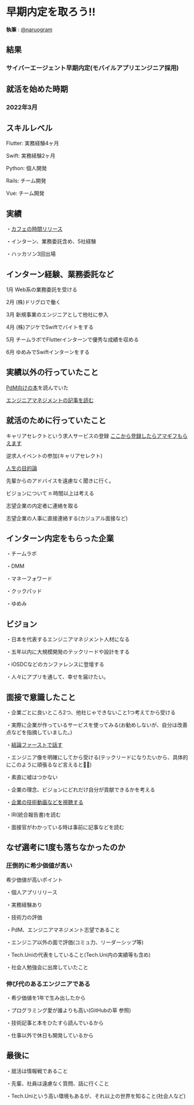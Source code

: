 # 早期内定を取ろう!!

**執筆** : [@naruogram](https://github.com/naruogram)

<h2>結果</h2>  <h3>サイバーエージェント早期内定(モバイルアプリエンジニア採用)</h3>

<h2>就活を始めた時期</h2> <h3>2022年3月</h3>

<h2>スキルレベル</h2> 

Flutter: 実務経験4ヶ月

Swift: 実務経験2ヶ月

Python: 個人開発

Rails: チーム開発

Vue: チーム開発

<h2>実績</h2> 

・[カフェの時間リリース](https://qiita.com/naruogram/items/427b9b4fbc1b0aabc644)

・インターン、業務委託含め、5社経験

・ハッカソン3回出場

<h2>インターン経験、業務委託など</h2>

1月 Web系の業務委託を受ける

2月 (株)ドリグロで働く

3月 新規事業のエンジニアとして他社に参入

4月 (株)アジケでSwiftでバイトをする

5月 チームラボでFlutterインターンで優秀な成績を収める

6月 ゆめみでSwiftインターンをする

<h2>実績以外の行っていたこと</h2> 

[PdM向けの本](https://www.amazon.co.jp/%E3%83%97%E3%83%AD%E3%83%80%E3%82%AF%E3%83%88%E3%83%9E%E3%83%8D%E3%82%B8%E3%83%A1%E3%83%B3%E3%83%88%E3%81%AE%E3%81%99%E3%81%B9%E3%81%A6-%E4%BA%8B%E6%A5%AD%E6%88%A6%E7%95%A5%E3%83%BBIT%E9%96%8B%E7%99%BA%E3%83%BBUX%E3%83%87%E3%82%B6%E3%82%A4%E3%83%B3%E3%83%BB%E3%83%9E%E3%83%BC%E3%82%B1%E3%83%86%E3%82%A3%E3%83%B3%E3%82%B0%E3%81%8B%E3%82%89%E3%83%81%E3%83%BC%E3%83%A0%E3%83%BB%E7%B5%84%E7%B9%94%E9%81%8B%E5%96%B6%E3%81%BE%E3%81%A7-%E5%8F%8A%E5%B7%9D-%E5%8D%93%E4%B9%9F/dp/4798166391/ref=asc_df_4798166391/?tag=jpgo-22&linkCode=df0&hvadid=342458612368&hvpos=&hvnetw=g&hvrand=3761852660591290738&hvpone=&hvptwo=&hvqmt=&hvdev=c&hvdvcmdl=&hvlocint=&hvlocphy=1009540&hvtargid=pla-1166085050779&psc=1&th=1&psc=1)を読んでいた

[エンジニアマネジメントの記事を読む](https://blog.qiita.com/qiita-official-events-202106-2/)

<h2>就活のために行っていたこと</h2> 

キャリアセレクトという求人サービスの登録 [ここから登録したらアマギフもらえます](https://docs.google.com/forms/d/e/1FAIpQLSeGaZwyjuC1Yr_5VMOVUuZQD6VdNrzgKLNpb2aupmRTdWXmBw/viewform?usp=send_form)

逆求人イベントの参加(キャリアセレクト)

[人生の目的論](https://www.amazon.co.jp/%E4%BA%BA%E7%94%9F%E3%81%AE%E7%9B%AE%E7%9A%84%E8%AB%96-Utsu%E3%81%95%E3%82%93-ebook/dp/B083CTKXC9)

先輩からのアドバイスを遠慮なく聞きに行く。

ビジョンについて n 時間以上は考える

志望企業の内定者に連絡を取る

志望企業の人事に直接連絡する(カジュアル面接など)

<h2>インターン内定をもらった企業</h2> 

・チームラボ

・DMM

・マネーフォワード

・クックパッド

・ゆめみ

<h2>ビジョン</h2>

・日本を代表するエンジニアマネジメント人材になる

・五年以内に大規模開発のテックリードや設計をする

・iOSDCなどのカンファレンスに登壇する

・人々にアプリを通して、幸せを届けたい。

<h2>面接で意識したこと</h2> 

・企業ごとに良いところ2つ、他社じゃできないこと1つ考えてから受ける

・実際に企業が作っているサービスを使ってみる(お勧めしないが、自分は改善点などを指摘していました。)

・[結論ファーストで話す](https://www.kokuyo-furniture.co.jp/solution/mana-biz/2018/07/post-312.php)

・エンジニア像を明確にしてから受ける(テックリードになりたいから、具体的にこのように頑張るなど言えると🙆‍♂️)

・素直に嘘はつかない

・企業の理念、ビジョンにどれだけ自分が貢献できるかを考える

・[企業の技術動画などを視聴する](https://youtu.be/gL_ZPTw_5nQ)

・IR(統合報告書)を読む

・面接官がわかっている時は事前に記事などを読む

<h2>なぜ選考に1度も落ちなかったのか</h2> 

<h3>圧倒的に希少価値が高い</h3>

希少価値が高いポイント

・個人アプリリリース

・実務経験あり

・技術力の評価

・PdM、エンジニアマネジメント志望であること

・エンジニア以外の面で評価(コミュ力、リーダーシップ等)

・Tech.Uniの代表をしていること(Tech.Uni内の実績等も含め)

・社会人勉強会に出席していたこと

<h3>伸び代のあるエンジニアである</h3>

・希少価値を1年で生み出したから

・プログラミング愛が誰よりも高い(GitHubの草 参照)

・技術記事と本をひたすら読んでいるから

・仕事以外で休日も開発しているから

<h2>最後に</h2>

・就活は情報戦であること

・先輩、社員は遠慮なく質問、話に行くこと

・Tech.Uniという高い環境もあるが、それ以上の世界を知ること(社会人など)
